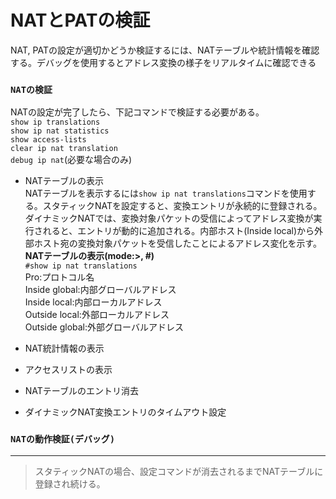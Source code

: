 # NATとPATの検証
NAT, PATの設定が適切かどうか検証するには、NATテーブルや統計情報を確認する。デバッグを使用するとアドレス変換の様子をリアルタイムに確認できる

### `NATの検証`
NATの設定が完了したら、下記コマンドで検証する必要がある。  
`show ip translations`  
`show ip nat statistics`  
`show access-lists`  
`clear ip nat translation`  
`debug ip nat`(必要な場合のみ)

- NATテーブルの表示  
NATテーブルを表示するには`show ip nat translations`コマンドを使用する。スタティックNATを設定すると、変換エントリが永続的に登録される。ダイナミックNATでは、変換対象パケットの受信によってアドレス変換が実行されると、エントリが動的に追加される。内部ホスト(Inside local)から外部ホスト宛の変換対象パケットを受信したことによるアドレス変化を示す。  
**NATテーブルの表示(mode:>, #)**  
`#show ip nat translations`  
Pro:プロトコル名  
Inside global:内部グローバルアドレス  
Inside local:内部ローカルアドレス  
Outside local:外部ローカルアドレス  
Outside global:外部グローバルアドレス

- NAT統計情報の表示

- アクセスリストの表示

- NATテーブルのエントリ消去

- ダイナミックNAT変換エントリのタイムアウト設定

### `NATの動作検証(デバッグ)`

---
> スタティックNATの場合、設定コマンドが消去されるまでNATテーブルに登録され続ける。
